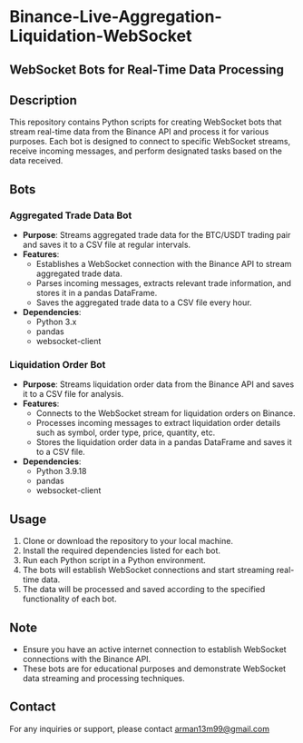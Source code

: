 # Binance-Live-Aggregation-Liquidation-WebSocket

## WebSocket Bots for Real-Time Data Processing

## Description
This repository contains Python scripts for creating WebSocket bots that stream real-time data from the Binance API and process it for various purposes. Each bot is designed to connect to specific WebSocket streams, receive incoming messages, and perform designated tasks based on the data received.

## Bots

### Aggregated Trade Data Bot
- **Purpose**: Streams aggregated trade data for the BTC/USDT trading pair and saves it to a CSV file at regular intervals.
- **Features**:
  - Establishes a WebSocket connection with the Binance API to stream aggregated trade data.
  - Parses incoming messages, extracts relevant trade information, and stores it in a pandas DataFrame.
  - Saves the aggregated trade data to a CSV file every hour.
- **Dependencies**:
  - Python 3.x
  - pandas
  - websocket-client
  
### Liquidation Order Bot
- **Purpose**: Streams liquidation order data from the Binance API and saves it to a CSV file for analysis.
- **Features**:
  - Connects to the WebSocket stream for liquidation orders on Binance.
  - Processes incoming messages to extract liquidation order details such as symbol, order type, price, quantity, etc.
  - Stores the liquidation order data in a pandas DataFrame and saves it to a CSV file.
- **Dependencies**:
  - Python 3.9.18
  - pandas
  - websocket-client

## Usage
1. Clone or download the repository to your local machine.
2. Install the required dependencies listed for each bot.
3. Run each Python script in a Python environment.
4. The bots will establish WebSocket connections and start streaming real-time data.
5. The data will be processed and saved according to the specified functionality of each bot.

## Note
- Ensure you have an active internet connection to establish WebSocket connections with the Binance API.
- These bots are for educational purposes and demonstrate WebSocket data streaming and processing techniques.


## Contact
For any inquiries or support, please contact arman13m99@gmail.com
